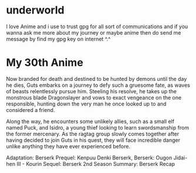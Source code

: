 # underworld

I love Anime and i use to trust gpg for all sort of communications and if you wanna ask me more about my journey or maybe anime then do send me message by find my gpg key on internet ^.^
# My 30th Anime

Now branded for death and destined to be hunted by demons until the day he dies, Guts embarks on a journey to defy such a gruesome fate, as waves of beasts relentlessly pursue him. Steeling his resolve, he takes up the monstrous blade Dragonslayer and vows to exact vengeance on the one responsible, hunting down the very man he once looked up to and considered a friend.

Along the way, he encounters some unlikely allies, such as a small elf named Puck, and Isidro, a young thief looking to learn swordsmanship from the former mercenary. As the ragtag group slowly comes together after having decided to join Guts in his quest, they will face incredible danger unlike anything they have ever experienced before.


Adaptation: Berserk
Prequel:  Kenpuu Denki Berserk, Berserk: Ougon Jidai-hen III - Kourin
Sequel: Berserk 2nd Season
Summary:  Berserk Recap
